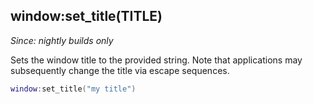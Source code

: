 ## window:set_title(TITLE)

*Since: nightly builds only*

Sets the window title to the provided string. Note that applications may
subsequently change the title via escape sequences.

```lua
window:set_title("my title")
```


